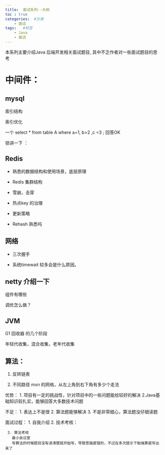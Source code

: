 ```yaml
---
title:  面试系列--大纲
toc : true
categories:  #分类
    - 面试
tags:   #标签
    - Java
    - 面试
---
```



本系列主要介绍Java 后端开发相关面试题目, 其中不乏作者对一些面试题目的思考
<!-- more -->
# 中间件：

## mysql 

索引结构

索引优化

一个 select * from table A where a=1, b>2 ,c =3 ;  回答OK

锁讲一下 ： 



## Redis

* 熟悉的数据结构和使用场景，底层原理

* Redis 集群结构

* 雪崩，击穿
* 热点key 的治理

* 更新策略
* Rehash 熟悉吗

## 网络

* 三次握手

* 系统timewait 较多会是什么原因。 



## netty 介绍一下

组件有哪些

调优怎么做？



## JVM 

G1 回收器 的几个阶段

年轻代收集，混合收集，老年代收集













## 算法：

1. 反转链表



2. 不同路径 mxn 的网格，从左上角到右下角有多少个走法





优势：
	1. 项目有一定的挑战性，针对项目中的一些问题能给较好的解决
    2.Java基础知识较扎实，能够回答大多数技术问题

不足：
	1.  表达上不是很
    2. 算法题能够解决
    3. 不是非常细心，算法题没仔细读题

面试过程：
	1. 自我介绍
	2. 技术考核：
	

     3. 算法考核
       最小会议室 
       写算法的时候题目没有读清楚就开始写，导致思路是错的，不过在多次提示下勉强算是写出来了

